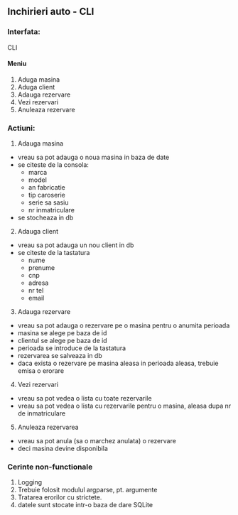 ## Inchirieri auto - CLI


### Interfata:
CLI

#### Meniu
1. Aduga masina
2. Aduga client
3. Adauga rezervare
4. Vezi rezervari
5. Anuleaza rezervare



### Actiuni:
1. Adauga masina
- vreau sa pot adauga o noua masina in baza de date
- se citeste de la consola:
    - marca
    - model
    - an fabricatie
    - tip caroserie
    - serie sa sasiu
    - nr inmatriculare
- se stocheaza in db

2. Adauga client
- vreau sa pot adauga un nou client in db
- se citeste de la tastatura
    - nume
    - prenume
    - cnp
    - adresa
    - nr tel
    - email

3. Adauga rezervare
- vreau sa pot adauga o rezervare pe o masina pentru o anumita perioada
- masina se alege pe baza de id
- clientul se alege pe baza de id
- perioada se introduce de la tastatura
- rezervarea se salveaza in db
- daca exista o rezervare pe masina aleasa in perioada aleasa, trebuie emisa o erorare


4. Vezi rezervari
- vreau sa pot vedea o lista cu toate rezervarile
- vreau sa pot vedea o lista cu rezervarile pentru o masina, aleasa dupa nr de inmatriculare


5. Anuleaza rezervarea
- vreau sa pot anula (sa o marchez anulata) o rezervare
- deci masina devine disponibila



### Cerinte non-functionale
1. Logging
2. Trebuie folosit modulul argparse, pt. argumente
3. Tratarea erorilor cu strictete.
4. datele sunt stocate intr-o baza de dare SQLite